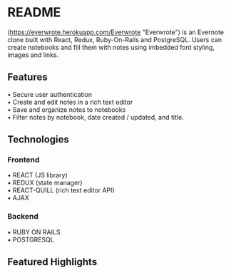 # README

(https://everwrote.herokuapp.com/Everwrote "Everwrote") is an Evernote clone built with React, Redux, Ruby-On-Rails and PostgreSQL.  Users can create notebooks and fill them with notes using imbedded font styling, images and links.

## Features
• Secure user authentication<br>
• Create and edit notes in a rich text editor<br>
• Save and organize notes to notebooks<br>
• Filter notes by notebook, date created / updated, and title.

## Technologies
### Frontend

• REACT (JS library)<br>
• REDUX (state manager)<br>
• REACT-QUILL (rich text editor API)<br>
• AJAX 

### Backend
• RUBY ON RAILS<br>
• POSTGRESQL<br>
 

## Featured Highlights 
